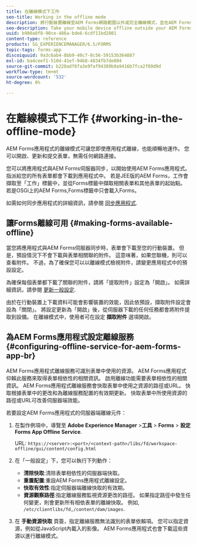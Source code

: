```yaml
---
title: 在離線模式下工作
seo-title: Working in the offline mode
description: 將行動裝置離線至AEM Forms網路範圍以外或完全離線模式，並在AEM Forms應用程式中運作
seo-description: Take your mobile device offline outside your AEM Forms network range or in a completely offline mode and work on the AEM Forms app
uuid: b900a0f8-90ce-486a-bde6-6cdf11bd2801
content-type: reference
products: SG_EXPERIENCEMANAGER/6.5/FORMS
topic-tags: forms-app
discoiquuid: 9a3c6ab4-8bb9-40c7-8c56-59153b364887
exl-id: ba4ceef1-510d-41ef-94b8-4834fb7de804
source-git-commit: b220adf6fa3e9faf94389b9a9416b7fca2f89d9d
workflow-type: tm+mt
source-wordcount: '532'
ht-degree: 0%

---
```


# 在離線模式下工作 {#working-in-the-offline-mode}

AEM Forms應用程式的離線模式可讓您即使應用程式離線，也能順暢地運作。 您可以開啟、更新和提交表單，無需任何網路連接。

您可以將應用程式與AEM Forms伺服器同步，以開始使用AEM Forms應用程式。 指派給您的所有表單都會下載到應用程式中。 若是JEE版的AEM Forms，工作會擷取至「工作」標籤中，並從Forms標籤中擷取相關表單和其他表單的起始點。 若是OSGi上的AEM Forms,Forms標籤中只會載入Forms。

如需如何同步應用程式的詳細資訊，請參閱 [同步應用程式](/help/forms/using/sync-app.md).

## 讓Forms離線可用 {#making-forms-available-offline}

當您將應用程式與AEM Forms伺服器同步時，表單會下載至您的行動裝置。 但是，預設情況下不會下載與表單相關聯的附件。 這意味著，如果您聯機，則可以查看附件。 不過，為了確保您可以以離線模式檢視附件，請變更應用程式中的預設設定。

為確保每個表單都下載了關聯的附件，請將「提取附件」設定為「開啟」。 如需詳細資訊，請參閱 [更新一般設定](/help/forms/using/update-general-settings.md).

由於在行動裝置上下載資料可能會影響裝置的效能，因此依預設，擷取附件設定會設為「關閉」。 將設定更新為「開啟」後，從伺服器下載的任何任務都會將附件提取到設備。 在離線模式中，使用者可在設定 **擷取附件** 選項開啟。

## 為AEM Forms應用程式設定離線服務 {#configuring-offline-service-for-aem-forms-app-br}

AEM Forms應用程式離線服務可識別表單中使用的資源。 AEM Forms應用程式仰賴此服務來取得表單相依性的相關資訊。 啟用離線功能需要表單相依性的相關資訊。 AEM Forms應用程式離線服務會快取表單中使用之資源的路徑或URL。 快取根據表單中的更改和為離線服務配置的有效期更新。 快取表單中所使用資源的路徑或URL可改善伺服器端效能。

若要設定AEM Forms應用程式的伺服器端離線元件：

1. 在製作例項中，導覽至 **Adobe Experience Manager** >**工具** > **Forms** > **設定Forms App Offline Service**.

   URL: `https://<server>:<port>/<context-path>/libs/fd/workspace-offline/gui/content/config.html`

1. 在「一般設定」下，您可以執行下列動作：

   * **清除快取**:清除表單相依性的伺服器端快取。
   * **重置配置**:重設AEM Forms應用程式離線設定。
   * **快取有效性**:指定伺服器端離線快取的有效期。
   * **資源觀察路徑**:指定離線服務監視資源更改的路徑。 如果指定路徑中發生任何變更，則會更新所有相依表單的離線快取。 例如, `/etc/clientlibs/fd,/content/dam/images`.

1. 在 **手動資源快取** 頁簽，指定離線服務無法識別的表單依賴項。 您可以指定資源，例如從JavaScript內載入的影像。 AEM Forms應用程式也會下載這些資源以進行離線模式。
